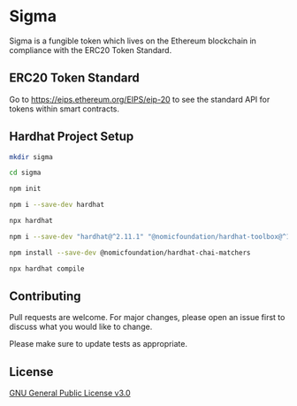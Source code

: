 # Sigma
Sigma is a fungible token which lives on the Ethereum blockchain in compliance with the ERC20 Token Standard.

## ERC20 Token Standard

Go to https://eips.ethereum.org/EIPS/eip-20 to see the standard API for tokens within smart contracts.

## Hardhat Project Setup

```bash
mkdir sigma
```

```bash
cd sigma
```

```bash
npm init
```

```bash
npm i --save-dev hardhat
```

```bash
npx hardhat
```

```bash
npm i --save-dev "hardhat@^2.11.1" "@nomicfoundation/hardhat-toolbox@^1.0.1"
```

```bash
npm install --save-dev @nomicfoundation/hardhat-chai-matchers
```

```bash
npx hardhat compile
```

## Contributing

Pull requests are welcome. For major changes, please open an issue first
to discuss what you would like to change.

Please make sure to update tests as appropriate.

## License

[GNU General Public License v3.0](https://choosealicense.com/licenses/gpl-3.0/)
